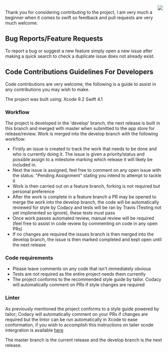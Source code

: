 <img src="https://i.imgur.com/e0Hxbwp.png" align="right" />

Thank you for considering contributing to the project, I am very much a beginner when it comes to swift so feedback and pull requests are
very much welcome. 

## Bug Reports/Feature Requests
To report a bug or suggest a new feature simply open a new issue after making a
quick search to check a duplicate issue does not already exist.

## Code Contributions Guidelines For Developers
Code contributions are very welcome, the following is a guide to assist in any contributions you may wish to make.

The project was built using:
Xcode 9.2
Swift 4.1

### Workflow
The project is developed in the 'develop' branch, the next release is built in this branch and merged with master when submitted to the app store for release/review. Work is merged into the develop branch with the following workflow:
- Firstly an issue is created to track the work that needs to be done and who is currently doing it. The issue is given a priority/status and possible assign to a milestone marking which release it will likely be included in.
- Next the issue is assigned, feel free to comment on any open issue with the status: "Pending Assignment" stating you intend to attempt to tackle it
- Work is then carried out on a feature branch, forking is not required but personal preference
- After the work is complete in a feature branch a PR may be opened to merge the work into the develop branch, the code will be automatically reviewed for style by Codacy and tests will be ran by Travis (Testing not yet implimented so ignore), these tests must pass
- Once work passes automated review, manual review will be required (feel free to assist in code review by commenting on code in any open PRs)
- If no changes are required the issues branch is then merged into the develop branch, the issue is then marked completed and kept open until the next release

### Code requirements
- Please leave comments on any code that isn't immediately obvious
- Tests are not required as the entire project needs them currently
- The project conforms to the recommended style guide by tailor. Codacy will automatically comment on PRs if style changes are required

### Linter
As previously mentioned the project conforms to a style guide powered by tailor; Codacy will automatically comment on your PRs if changes are required but the lintor can be run automatically in Xcode to ease conformation, if you wish to accomplish this instructions on tailer xcode intergration is available [here](https://github.com/sleekbyte/tailor)



The master branch is the current release and the develop branch is the next release.
